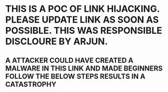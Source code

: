 <h1>THIS IS A POC OF LINK HIJACKING. PLEASE UPDATE LINK AS SOON AS POSSIBLE. THIS WAS RESPONSIBLE DISCLOURE BY ARJUN.</h1>

<H2>A ATTACKER COULD HAVE CREATED A MALWARE IN THIS LINK AND MADE BEGINNERS FOLLOW THE BELOW STEPS RESULTS IN A CATASTROPHY</H2>
